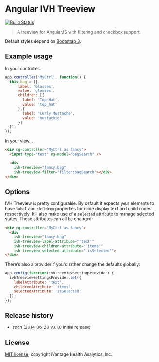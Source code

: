 # Angular IVH Treeview

[![Build Status][travis-img]][travis-link]

> A treeview for AngularJS with filtering and checkbox support.

Default styles depend on [Bootstrap 3][bootstrap].

## Example usage

In your controller...

```javascript
app.controller('MyCtrl', function() {
  this.bag = [{
      label: 'Glasses',
      value: 'glasses',
      children: [{
        label: 'Top Hat',
        value: 'top_hat'
      },{
        label: 'Curly Mustache',
        value: 'mustachio'
      }]
  }];
});
```

In your view...

```html
<div ng-controller="MyCtrl as fancy">
  <input type="text" ng-model="bagSearch" />

  <div
    ivh-treeview="fancy.bag"
    ivh-treeview-filter="filter:bagSearch"></div>
</div>
```

## Options

IVH Treeview is pretty configurable. By default it expects your elements to have
`label` and `children` properties for node display text and child nodes
respectively. It'll also make use of a `selected` attribute to manage selected
states. Those attributes can all be changed:

```html
<div ng-controller="MyCtrl as fancy">
  <div
    ivh-treeview="fancy.bag"
    ivh-treeview-label-attribute="'text'"
    ivh-treeview-children-attribute="'items'"
    ivh-treeview-selected-attribute="'isSelected'">
</div>
```

There's also a provider if you'd rather change the defaults globally:

```javascript
app.config(function(ivhTreeviewSettingsProvider) {
  ivhTreeviewSettingsProvider.set({
    labelAttribute: 'text',
    childrenAttribute: 'items',
    selectedAttribute: 'isSelected'
  });
});
```


## Release history

- *soon* (2014-06-20 v0.1.0 Initial release)


## License

[MIT license][license], copyright iVantage Health Analytics, Inc.

[license]: https://raw.github.com/ivantage/angular-ivh-treeview/master/LICENSE-MIT 
[bootstrap]: http://getbootstrap.com/
[travis-img]: https://travis-ci.org/ivantage/angular-ivh-treeview.svg?branch=master
[travis-link]: https://travis-ci.org/ivantage/angular-ivh-treeview
